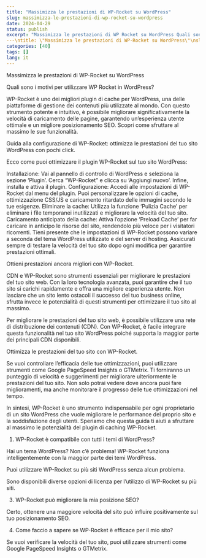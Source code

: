 ```yaml
---
title: "Massimizza le prestazioni di WP-Rocket su WordPress"
slug: massimizza-le-prestazioni-di-wp-rocket-su-wordpress
date: 2024-04-29
status: publish
excerpt: "Massimizza le prestazioni di WP Rocket su WordPress Quali sono i motivi per utilizzare WP Rocket in WordPress? WP Rocket è uno dei migliori plugin di cache per "
---\ntitle: \"Massimizza le prestazioni di WP-Rocket su WordPress\"\nslug: massimizza-le-prestazioni-di-wp-rocket-su-wordpress\ndate: 2024-04-29\nstatus: publish\nexce"
categories: [40]
tags: []
lang: it
---
```


Massimizza le prestazioni di WP-Rocket su WordPress


Quali sono i motivi per utilizzare WP Rocket in WordPress?


WP-Rocket è uno dei migliori plugin di cache per WordPress, una delle piattaforme di gestione dei contenuti più utilizzate al mondo. Con questo strumento potente e intuitivo, è possibile migliorare significativamente la velocità di caricamento delle pagine, garantendo un&#8217;esperienza utente ottimale e un migliore posizionamento SEO. Scopri come sfruttare al massimo le sue funzionalità.


Guida alla configurazione di WP-Rocket: ottimizza le prestazioni del tuo sito WordPress con pochi click.


Ecco come puoi ottimizzare il plugin WP-Rocket sul tuo sito WordPress:


Installazione: Vai al pannello di controllo di WordPress e seleziona la sezione &#8216;Plugin&#8217;. Cerca &#8220;WP-Rocket&#8221; e clicca su &#8216;Aggiungi nuovo&#8217;. Infine, installa e attiva il plugin. Configurazione: Accedi alle impostazioni di WP-Rocket dal menu del plugin. Puoi personalizzare le opzioni di cache, ottimizzazione CSS/JS e caricamento ritardato delle immagini secondo le tue esigenze. Eliminare la cache: Utilizza la funzione &#8216;Pulizia Cache&#8217; per eliminare i file temporanei inutilizzati e migliorare la velocità del tuo sito. Caricamento anticipato della cache: Attiva l&#8217;opzione &#8216;Preload Cache&#8217; per far caricare in anticipo le risorse del sito, rendendolo più veloce per i visitatori ricorrenti. Tieni presente che le impostazioni di WP-Rocket possono variare a seconda del tema WordPress utilizzato e del server di hosting. Assicurati sempre di testare la velocità del tuo sito dopo ogni modifica per garantire prestazioni ottimali.


Ottieni prestazioni ancora migliori con WP-Rocket.


CDN e WP-Rocket sono strumenti essenziali per migliorare le prestazioni del tuo sito web. Con la loro tecnologia avanzata, puoi garantire che il tuo sito si carichi rapidamente e offra una migliore esperienza utente. Non lasciare che un sito lento ostacoli il successo del tuo business online, sfrutta invece le potenzialità di questi strumenti per ottimizzare il tuo sito al massimo.


Per migliorare le prestazioni del tuo sito web, è possibile utilizzare una rete di distribuzione dei contenuti (CDN). Con WP-Rocket, è facile integrare questa funzionalità nel tuo sito WordPress poiché supporta la maggior parte dei principali CDN disponibili.


Ottimizza le prestazioni del tuo sito con WP-Rocket.


Se vuoi controllare l&#8217;efficacia delle tue ottimizzazioni, puoi utilizzare strumenti come Google PageSpeed Insights o GTMetrix. Ti forniranno un punteggio di velocità e suggerimenti per migliorare ulteriormente le prestazioni del tuo sito. Non solo potrai vedere dove ancora puoi fare miglioramenti, ma anche monitorare il progresso delle tue ottimizzazioni nel tempo.


In sintesi, WP-Rocket è uno strumento indispensabile per ogni proprietario di un sito WordPress che vuole migliorare le performance del proprio sito e la soddisfazione degli utenti. Speriamo che questa guida ti aiuti a sfruttare al massimo le potenzialità del plugin di caching WP-Rocket.


1. WP-Rocket è compatibile con tutti i temi di WordPress?


Hai un tema WordPress? Non c&#8217;è problema! WP-Rocket funziona intelligentemente con la maggior parte dei temi WordPress.


Puoi utilizzare WP-Rocket su più siti WordPress senza alcun problema.


Sono disponibili diverse opzioni di licenza per l&#8217;utilizzo di WP-Rocket su più siti.


3. WP-Rocket può migliorare la mia posizione SEO?


Certo, ottenere una maggiore velocità del sito può influire positivamente sul tuo posizionamento SEO.


4. Come faccio a sapere se WP-Rocket è efficace per il mio sito?


Se vuoi verificare la velocità del tuo sito, puoi utilizzare strumenti come Google PageSpeed Insights o GTMetrix.


